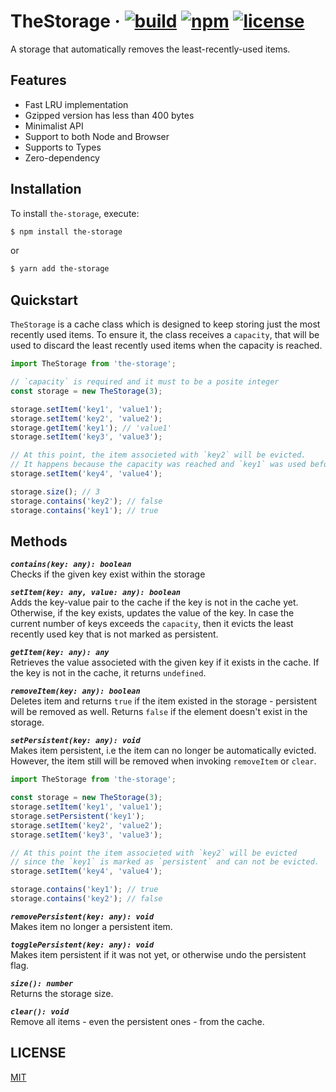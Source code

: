 # TheStorage &middot; [![build](https://img.shields.io/circleci/build/github/EvandroLG/TheStorage/main.svg?sanitize=true)](https://app.circleci.com/pipelines/github/EvandroLG/TheStorage?branch=main) [![npm](https://img.shields.io/npm/v/the-storage.svg?style=flat)](https://www.npmjs.com/package/the-storage) [![license](https://badgen.now.sh/badge/license/MIT)](./LICENSE)

A storage that automatically removes the least-recently-used items.

## Features
- Fast LRU implementation
- Gzipped version has less than 400 bytes
- Minimalist API
- Support to both Node and Browser
- Supports to Types
- Zero-dependency

## Installation

To install `the-storage`, execute:

```sh
$ npm install the-storage
```

or

```sh
$ yarn add the-storage
```

## Quickstart

`TheStorage` is a cache class which is designed to keep storing just the most recently used items.
To ensure it, the class receives a `capacity`, that will be used to discard the least recently used items when the capacity is reached.

```js
import TheStorage from 'the-storage';

// `capacity` is required and it must to be a posite integer
const storage = new TheStorage(3);

storage.setItem('key1', 'value1');
storage.setItem('key2', 'value2');
storage.getItem('key1'); // 'value1'
storage.setItem('key3', 'value3');

// At this point, the item associeted with `key2` will be evicted.
// It happens because the capacity was reached and `key1` was used before `key2`.
storage.setItem('key4', 'value4');

storage.size(); // 3
storage.contains('key2'); // false
storage.contains('key1'); // true
```

## Methods

***`contains(key: any): boolean`***<br>
Checks if the given key exist within the storage

***`setItem(key: any, value: any): boolean`***<br>
Adds the key-value pair to the cache if the key is not in the cache yet.
Otherwise, if the key exists, updates the value of the key.
In case the current number of keys exceeds the `capacity`, then it evicts the least recently used key that is not marked as persistent.

***`getItem(key: any): any`***<br>
Retrieves the value associeted with the given key if it exists in the cache.
If the key is not in the cache, it returns `undefined`.

***`removeItem(key: any): boolean`***<br>
Deletes item and returns `true` if the item existed in the storage - persistent will be removed as well.
Returns `false` if the element doesn't exist in the storage.

***`setPersistent(key: any): void`***<br>
Makes item persistent, i.e the item can no longer be automatically evicted.
However, the item still will be removed when invoking `removeItem` or `clear`.

```js
import TheStorage from 'the-storage';

const storage = new TheStorage(3);
storage.setItem('key1', 'value1');
storage.setPersistent('key1');
storage.setItem('key2', 'value2');
storage.setItem('key3', 'value3');

// At this point the item associeted with `key2` will be evicted
// since the `key1` is marked as `persistent` and can not be evicted.
storage.setItem('key4', 'value4');

storage.contains('key1'); // true
storage.contains('key2'); // false
```

***`removePersistent(key: any): void`***<br>
Makes item no longer a persistent item.

***`togglePersistent(key: any): void`***<br>
Makes item persistent if it was not yet, or otherwise undo the persistent flag.

***`size(): number`***<br>
Returns the storage size.

***`clear(): void`***<br>
Remove all items - even the persistent ones - from the cache.

## LICENSE
[MIT](./LICENSE)
